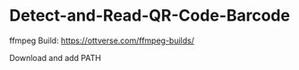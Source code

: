 # Detect-and-Read-QR-Code-Barcode

ffmpeg Build: https://ottverse.com/ffmpeg-builds/

Download and add PATH
